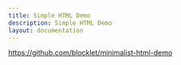 ```yaml
---
title: Simple HTML Demo
description: Simple HTML Demo
layout: documentation
---
```


<SampleInfo sampleName="html-2048-sample" />

https://github.com/blocklet/minimalist-html-demo

